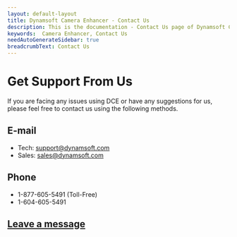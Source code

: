 ```yaml
---
layout: default-layout
title: Dynamsoft Camera Enhancer - Contact Us
description: This is the documentation - Contact Us page of Dynamsoft Camera Enhancer.
keywords:  Camera Enhancer, Contact Us
needAutoGenerateSidebar: true
breadcrumbText: Contact Us
---
```


# Get Support From Us

If you are facing any issues using DCE or have any suggestions for us, please feel free to contact us using the following methods. 

## E-mail

- Tech: [support@dynamsoft.com](mailto:support@dynamsoft.com)
- Sales: [sales@dynamsoft.com](mailto:sales@dynamsoft.com)

## Phone

- 1-877-605-5491 (Toll-Free)
- 1-604-605-5491

## [Leave a message](https://www.dynamsoft.com/Company/Contact.aspx)
